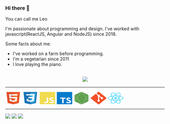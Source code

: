 ### Hi there 👋

You can call me Leo

I'm passionate about programming and design. I've worked with javascript(ReactJS, Angular and NodeJS) since 2018. 

Some facts about me:
  * I've worked on a farm before programming.
  * I'm a vegetarian since 2011
  * I love playing the piano.

<br>
<div align="center">
<!--  <img height="180em" src="https://github-readme-stats.vercel.app/api?username=leogoulartoli&show_icons=true&theme=monokai&include_all_commits=true&count_private=true"/> -->
 <img height="180em" src="https://github-readme-stats.vercel.app/api/top-langs/?username=leogoulartoli&layout=compact&langs_count=7&theme=monokai"/>
</div>

<hr>

<div dir="auto">
<img align="center" alt="Leo-HTML" height="40" width="50" src="https://raw.githubusercontent.com/devicons/devicon/master/icons/html5/html5-original.svg" style="max-width: 100%;">
<img align="center" alt="Leo-CSS" height="40" width="50" src="https://raw.githubusercontent.com/devicons/devicon/master/icons/css3/css3-original.svg" style="max-width: 100%;">
<img align="center" alt="Leo-JS" height="40" width="50" src="https://raw.githubusercontent.com/devicons/devicon/master/icons/javascript/javascript-plain.svg" style="max-width: 100%;">
 <img align="center" alt="Leo-TS" height="40" width="50" src="https://raw.githubusercontent.com/devicons/devicon/master/icons/typescript/typescript-plain.svg" style="max-width: 100%;">
 <img align="center" alt="Leo-NodeJS" height="40" width="50" src="https://raw.githubusercontent.com/devicons/devicon/master/icons/nodejs/nodejs-plain.svg" style="max-width: 100%;">
 <img align="center" alt="Leo-Git" height="40" width="50" src="https://raw.githubusercontent.com/devicons/devicon/master/icons/git/git-plain.svg" style="max-width: 100%;">
 <img align="center" alt="Leo-Git" height="40" width="50" src="https://raw.githubusercontent.com/devicons/devicon/master/icons/react/react-original.svg" style="max-width: 100%;">
</div>

<hr>

<a href="http://www.leogoulartoli.com/" target="_blank"><img src="https://img.shields.io/badge/-Website-792DE4?style=for-the-badge&logoColor=white" target="_blank"></a>
<a href = "mailto:leogoulartoli@gmail.com"><img src="https://img.shields.io/badge/-Gmail-%23333?style=for-the-badge&logo=gmail&logoColor=white" target="_blank"></a>
<a href="https://www.linkedin.com/in/leonardo-goulart-de-oliveira/" target="_blank"><img src="https://img.shields.io/badge/-LinkedIn-%230077B5?style=for-the-badge&logo=linkedin&logoColor=white" target="_blank"></a>


<!--
**leogoulartoli/leogoulartoli** is a ✨ _special_ ✨ repository because its `README.md` (this file) appears on your GitHub profile.

Here are some ideas to get you started:

- 🔭 I’m currently working on ...
- 🌱 I’m currently learning ...
- 👯 I’m looking to collaborate on ...
- 🤔 I’m looking for help with ...
- 💬 Ask me about ...
- 📫 How to reach me: ...
- 😄 Pronouns: ...
- ⚡ Fun fact: ...
-->
